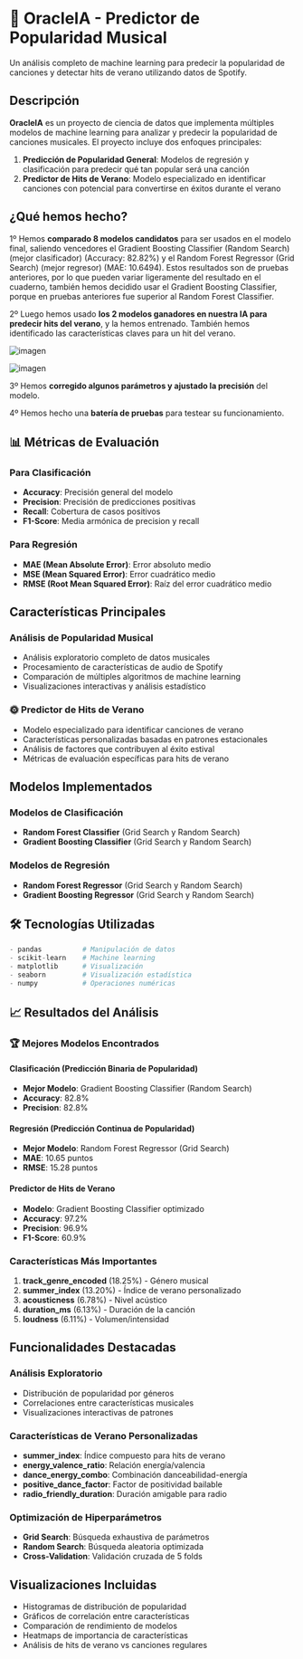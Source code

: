 # 🎵 OracleIA - Predictor de Popularidad Musical 

Un análisis completo de machine learning para predecir la popularidad de canciones y detectar hits de verano utilizando datos de Spotify.

##  Descripción 

**OracleIA** es un proyecto de ciencia de datos que implementa múltiples modelos de machine learning para analizar y predecir la popularidad de canciones musicales. El proyecto incluye dos enfoques principales:

1. **Predicción de Popularidad General**: Modelos de regresión y clasificación para predecir qué tan popular será una canción
2. **Predictor de Hits de Verano**: Modelo especializado en identificar canciones con potencial para convertirse en éxitos durante el verano

## ¿Qué hemos hecho? 
1º Hemos **comparado 8 modelos candidatos** para ser usados en el modelo final, saliendo vencedores el Gradient Boosting Classifier (Random Search) (mejor clasificador) (Accuracy: 82.82%) y el Random Forest Regressor (Grid Search) (mejor regresor) (MAE: 10.6494). Estos resultados son de pruebas anteriores, por lo que pueden variar ligeramente del resultado en el cuaderno, también hemos decidido usar el Gradient Boosting Classifier, porque en pruebas anteriores fue superior al Random Forest Classifier.

2º Luego hemos usado **los 2 modelos ganadores en nuestra IA para predecir hits del verano**, y la hemos entrenado. También hemos identificado las características claves para un hit del verano. 

![imagen](https://github.com/user-attachments/assets/098b4292-415e-4c7a-9d11-c1dcce51aa2d)


![imagen](https://github.com/user-attachments/assets/f9a499a1-016d-4a5b-9500-0162f6196e99)


3º Hemos **corregido algunos parámetros y ajustado la precisión** del modelo. 

4º Hemos hecho una **batería de pruebas** para testear su funcionamiento.

## 📊 Métricas de Evaluación

### Para Clasificación
- **Accuracy**: Precisión general del modelo
- **Precision**: Precisión de predicciones positivas
- **Recall**: Cobertura de casos positivos
- **F1-Score**: Media armónica de precision y recall

### Para Regresión
- **MAE (Mean Absolute Error)**: Error absoluto medio
- **MSE (Mean Squared Error)**: Error cuadrático medio
- **RMSE (Root Mean Squared Error)**: Raíz del error cuadrático medio

## Características Principales

###  Análisis de Popularidad Musical
- Análisis exploratorio completo de datos musicales
- Procesamiento de características de audio de Spotify
- Comparación de múltiples algoritmos de machine learning
- Visualizaciones interactivas y análisis estadístico

### 🌞 Predictor de Hits de Verano
- Modelo especializado para identificar canciones de verano
- Características personalizadas basadas en patrones estacionales
- Análisis de factores que contribuyen al éxito estival
- Métricas de evaluación específicas para hits de verano

##  Modelos Implementados

### Modelos de Clasificación
- **Random Forest Classifier** (Grid Search y Random Search)
- **Gradient Boosting Classifier** (Grid Search y Random Search)

### Modelos de Regresión
- **Random Forest Regressor** (Grid Search y Random Search)
- **Gradient Boosting Regressor** (Grid Search y Random Search)

## 🛠️ Tecnologías Utilizadas

```python
- pandas          # Manipulación de datos
- scikit-learn    # Machine learning
- matplotlib      # Visualización
- seaborn         # Visualización estadística
- numpy           # Operaciones numéricas
```


## 📈 Resultados del Análisis

### 🏆 Mejores Modelos Encontrados

#### Clasificación (Predicción Binaria de Popularidad)
- **Mejor Modelo**: Gradient Boosting Classifier (Random Search)
- **Accuracy**: 82.8%
- **Precision**: 82.8%

#### Regresión (Predicción Continua de Popularidad)
- **Mejor Modelo**: Random Forest Regressor (Grid Search)
- **MAE**: 10.65 puntos
- **RMSE**: 15.28 puntos

#### Predictor de Hits de Verano
- **Modelo**: Gradient Boosting Classifier optimizado
- **Accuracy**: 97.2%
- **Precision**: 96.9%
- **F1-Score**: 60.9%

###  Características Más Importantes

1. **track_genre_encoded** (18.25%) - Género musical
2. **summer_index** (13.20%) - Índice de verano personalizado
3. **acousticness** (6.78%) - Nivel acústico
4. **duration_ms** (6.13%) - Duración de la canción
5. **loudness** (6.11%) - Volumen/intensidad

##  Funcionalidades Destacadas

###  Análisis Exploratorio
- Distribución de popularidad por géneros
- Correlaciones entre características musicales
- Visualizaciones interactivas de patrones

###  Características de Verano Personalizadas
- **summer_index**: Índice compuesto para hits de verano
- **energy_valence_ratio**: Relación energía/valencia
- **dance_energy_combo**: Combinación danceabilidad-energía
- **positive_dance_factor**: Factor de positividad bailable
- **radio_friendly_duration**: Duración amigable para radio

###  Optimización de Hiperparámetros
- **Grid Search**: Búsqueda exhaustiva de parámetros
- **Random Search**: Búsqueda aleatoria optimizada
- **Cross-Validation**: Validación cruzada de 5 folds

##  Visualizaciones Incluidas

-  Histogramas de distribución de popularidad
-  Gráficos de correlación entre características
-  Comparación de rendimiento de modelos
-  Heatmaps de importancia de características
-  Análisis de hits de verano vs canciones regulares


